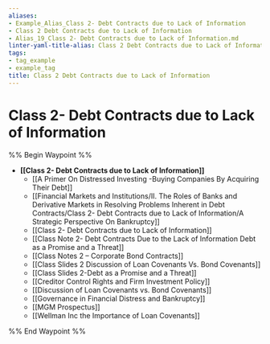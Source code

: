 ```yaml
---
aliases:
- Example_Alias_Class 2- Debt Contracts due to Lack of Information
- Class 2 Debt Contracts due to Lack of Information
- Alias_19_Class 2- Debt Contracts due to Lack of Information.md
linter-yaml-title-alias: Class 2 Debt Contracts due to Lack of Information
tags:
- tag_example
- example_tag
title: Class 2 Debt Contracts due to Lack of Information
---
```





# Class 2- Debt Contracts due to Lack of Information

%% Begin Waypoint %%
- **[[Class 2- Debt Contracts due to Lack of Information]]**
	- [[A Primer On Distressed Investing -Buying Companies By Acquiring Their Debt]]
	- [[Financial Markets and Institutions/II. The Roles of Banks and Derivative Markets in Resolving Problems Inherent in Debt Contracts/Class 2- Debt Contracts due to Lack of Information/A Strategic Perspective On Bankruptcy]]
	- [[Class 2- Debt Contracts due to Lack of Information]]
	- [[Class Note 2- Debt Contracts Due to the Lack of Information Debt as a Promise and a Threat]]
	- [[Class Notes 2 – Corporate Bond Contracts]]
	- [[Class Slides 2 Discussion of Loan Covenants Vs. Bond Covenants]]
	- [[Class Slides 2-Debt as a Promise and a Threat]]
	- [[Creditor Control Rights and Firm Investment Policy]]
	- [[Discussion of Loan Covenants vs. Bond Covenants]]
	- [[Governance in Financial Distress and Bankruptcy]]
	- [[MGM Prospectus]]
	- [[Wellman Inc the Importance of Loan Covenants]]

%% End Waypoint %%
